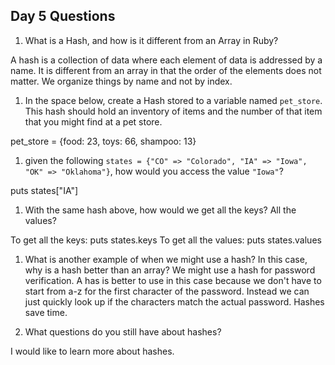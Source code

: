 ## Day 5 Questions

1. What is a Hash, and how is it different from an Array in Ruby?

A hash is a collection of data where each element of data is addressed by a name. It is different from an array in that the order of the elements does not matter. We organize things by name and not by index.

1. In the space below, create a Hash stored to a variable named `pet_store`.  This hash should hold an inventory of items and the number of that item that you might find at a pet store.

pet_store = {food: 23, toys: 66, shampoo: 13}

1. given the following `states = {"CO" => "Colorado", "IA" => "Iowa", "OK" => "Oklahoma"}`, how would you access the value `"Iowa"`?

puts states["IA"]

1. With the same hash above, how would we get all the keys?  All the values?

To get all the keys: puts states.keys
To get all the values: puts states.values

1. What is another example of when we might use a hash?  In this case, why is a hash better than an array?
We might use a hash for password verification. A has is better to use in this case because we don't have to start from a-z for the first character of the password. Instead we can just quickly look up if the characters match the actual password. Hashes save time.

1. What questions do you still have about hashes?

I would like to learn more about hashes. 
